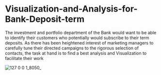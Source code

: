 # Visualization-and-Analysis-for-Bank-Deposit-term
The investment and portfolio department of the Bank would want to be able to identify their customers who potentially would subscribe to their term deposits. As there has been heightened interest of marketing managers to carefully tune their directed campaigns to the rigorous selection of contacts, the task at hand is to find a best analysis and Visualization to facilitate their work

![127 0 0 1_8050_](https://user-images.githubusercontent.com/43241648/140662807-1cef0605-f1fa-48e8-835e-121a1ccbec1d.png)
